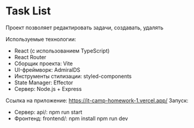 # Task List
Проект позволяет редактировать задачи, создавать, удалять

Используемые технологии:
  * React (с использованием TypeScript)
  * React Router
  * Сборщик проекта: Vite
  * UI-фреймворк: AdmiralDS
  * Инструменты стилизации: styled-components
  * State Manager: Effector
  * Сервер: Node.js + Express

Ссылка на приложение: https://it-camp-homework-1.vercel.app/
Запуск:
* Сервер: api/:
  npm run start
* Фронтенд: frontend/:
 npm install
 npm run dev
